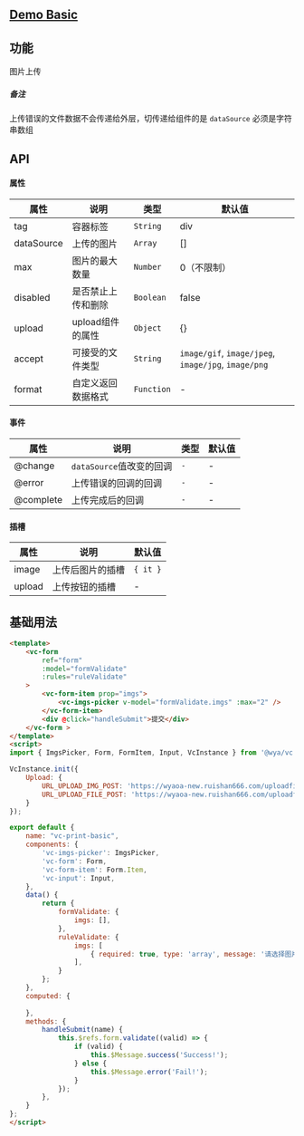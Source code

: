 ## [Demo Basic](https://wya-team.github.io/wya-vc/dist/imgs-picker/basic.html)
## 功能
图片上传
##### 备注
上传错误的文件数据不会传递给外层，切传递给组件的是 `dataSource` 必须是字符串数组

## API

#### 属性

属性 | 说明 | 类型 | 默认值
---|---|---|---
tag | 容器标签 | `String` | div
dataSource | 上传的图片 | `Array` | []
max | 图片的最大数量 | `Number` | 0（不限制）
disabled | 是否禁止上传和删除 | `Boolean` | false
upload | upload组件的属性 | `Object` | {}
accept | 可接受的文件类型 | `String` | `image/gif`, `image/jpeg`, `image/jpg`, `image/png`
format | 自定义返回数据格式 | `Function` | - 


#### 事件

属性 | 说明 | 类型 | 默认值
---|---|---|---
@change | `dataSource`值改变的回调 | `-` | -
@error | 上传错误的回调的回调 | `-` | -
@complete | 上传完成后的回调 | `-` | -


#### 插槽

属性 | 说明 | 默认值
---|---|---
image | 上传后图片的插槽 | `{ it }`
upload | 上传按钮的插槽 | -


## 基础用法

```html
<template>
	<vc-form
		ref="form"
		:model="formValidate" 
		:rules="ruleValidate" 
	>
		<vc-form-item prop="imgs">
			<vc-imgs-picker v-model="formValidate.imgs" :max="2" />
		</vc-form-item>
		<div @click="handleSubmit">提交</div>
	</vc-form >
</template>
<script>
import { ImgsPicker, Form, FormItem, Input, VcInstance } from '@wya/vc';

VcInstance.init({
	Upload: {
		URL_UPLOAD_IMG_POST: 'https://wyaoa-new.ruishan666.com/uploadfile/upimg.json?action=uploadimage&encode=utf-8&code=oa',
		URL_UPLOAD_FILE_POST: 'https://wyaoa-new.ruishan666.com/uploadfile/upimg.json?action=uploadimage&encode=utf-8&code=oa'
	}
});

export default {
	name: "vc-print-basic",
	components: {
		'vc-imgs-picker': ImgsPicker,
		'vc-form': Form,
		'vc-form-item': Form.Item,
		'vc-input': Input,
	},
	data() {
		return {
			formValidate: {
				imgs: [],
			},
			ruleValidate: {
				imgs: [
					{ required: true, type: 'array', message: '请选择图片', trigger: 'change' }
				],
			}
		};
	},
	computed: {
		
	},
	methods: {
		handleSubmit(name) {
			this.$refs.form.validate((valid) => {
				if (valid) {
					this.$Message.success('Success!');
				} else {
					this.$Message.error('Fail!');
				}
			});
		},
	}
};
</script>
```
